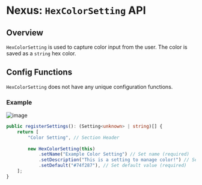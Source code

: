 # Nexus: `HexColorSetting` API

## Overview
`HexColorSetting` is used to capture color input from the user. The color is saved as a `string` hex color.

## Config Functions
`HexColorSetting` does not have any unique configuration functions.

### Example
![image](https://github.com/aarontburn/modules-module-quickstart/assets/103211131/cf399cc6-91b7-4199-bba3-f12e6217744f)

```typescript
public registerSettings(): (Setting<unknown> | string)[] {
	return [
        "Color Setting", // Section Header
        
        new HexColorSetting(this)
            .setName("Example Color Setting") // Set name (required)
            .setDescription("This is a setting to manage color!") // Set description
            .setDefault("#74f287"), // Set default value (required)
    ];
}
```
